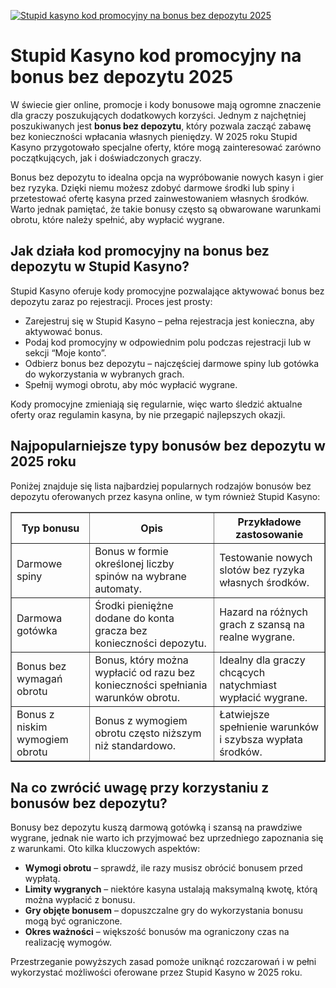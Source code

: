 [![Stupid kasyno kod promocyjny na bonus bez depozytu 2025](https://123-caf.pages.dev/gitsignup.png)](https://vrmoo.ru/Bt82HjjY)

<h1>Stupid Kasyno kod promocyjny na bonus bez depozytu 2025</h1> <p>W świecie gier online, promocje i kody bonusowe mają ogromne znaczenie dla graczy poszukujących dodatkowych korzyści. Jednym z najchętniej poszukiwanych jest <strong>bonus bez depozytu</strong>, który pozwala zacząć zabawę bez konieczności wpłacania własnych pieniędzy. W 2025 roku Stupid Kasyno przygotowało specjalne oferty, które mogą zainteresować zarówno początkujących, jak i doświadczonych graczy.</p>  <p>Bonus bez depozytu to idealna opcja na wypróbowanie nowych kasyn i gier bez ryzyka. Dzięki niemu możesz zdobyć darmowe środki lub spiny i przetestować ofertę kasyna przed zainwestowaniem własnych środków. Warto jednak pamiętać, że takie bonusy często są obwarowane warunkami obrotu, które należy spełnić, aby wypłacić wygrane.</p>  <h2>Jak działa kod promocyjny na bonus bez depozytu w Stupid Kasyno?</h2> <p>Stupid Kasyno oferuje kody promocyjne pozwalające aktywować bonus bez depozytu zaraz po rejestracji. Proces jest prosty:</p> <ul>   <li>Zarejestruj się w Stupid Kasyno – pełna rejestracja jest konieczna, aby aktywować bonus.</li>   <li>Podaj kod promocyjny w odpowiednim polu podczas rejestracji lub w sekcji “Moje konto”.</li>   <li>Odbierz bonus bez depozytu – najczęściej darmowe spiny lub gotówka do wykorzystania w wybranych grach.</li>   <li>Spełnij wymogi obrotu, aby móc wypłacić wygrane.</li> </ul>  <p>Kody promocyjne zmieniają się regularnie, więc warto śledzić aktualne oferty oraz regulamin kasyna, by nie przegapić najlepszych okazji.</p>  <h2>Najpopularniejsze typy bonusów bez depozytu w 2025 roku</h2> <p>Poniżej znajduje się lista najbardziej popularnych rodzajów bonusów bez depozytu oferowanych przez kasyna online, w tym również Stupid Kasyno:</p> <table border="1" cellpadding="8" cellspacing="0">   <thead>     <tr>       <th>Typ bonusu</th>       <th>Opis</th>       <th>Przykładowe zastosowanie</th>     </tr>   </thead>   <tbody>     <tr>       <td>Darmowe spiny</td>       <td>Bonus w formie określonej liczby spinów na wybrane automaty.</td>       <td>Testowanie nowych slotów bez ryzyka własnych środków.</td>     </tr>     <tr>       <td>Darmowa gotówka</td>       <td>Środki pieniężne dodane do konta gracza bez konieczności depozytu.</td>       <td>Hazard na różnych grach z szansą na realne wygrane.</td>     </tr>     <tr>       <td>Bonus bez wymagań obrotu</td>       <td>Bonus, który można wypłacić od razu bez konieczności spełniania warunków obrotu.</td>       <td>Idealny dla graczy chcących natychmiast wypłacić wygrane.</td>     </tr>     <tr>       <td>Bonus z niskim wymogiem obrotu</td>       <td>Bonus z wymogiem obrotu często niższym niż standardowo.</td>       <td>Łatwiejsze spełnienie warunków i szybsza wypłata środków.</td>     </tr>   </tbody> </table>  <h2>Na co zwrócić uwagę przy korzystaniu z bonusów bez depozytu?</h2> <p>Bonusy bez depozytu kuszą darmową gotówką i szansą na prawdziwe wygrane, jednak nie warto ich przyjmować bez uprzedniego zapoznania się z warunkami. Oto kilka kluczowych aspektów:</p> <ul>   <li><strong>Wymogi obrotu</strong> – sprawdź, ile razy musisz obrócić bonusem przed wypłatą.</li>   <li><strong>Limity wygranych</strong> – niektóre kasyna ustalają maksymalną kwotę, którą można wypłacić z bonusu.</li>   <li><strong>Gry objęte bonusem</strong> – dopuszczalne gry do wykorzystania bonusu mogą być ograniczone.</li>   <li><strong>Okres ważności</strong> – większość bonusów ma ograniczony czas na realizację wymogów.</li> </ul>  <p>Przestrzeganie powyższych zasad pomoże uniknąć rozczarowań i w pełni wykorzystać możliwości oferowane przez Stupid Kasyno w 2025 roku.</p>